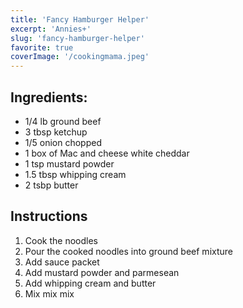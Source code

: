 ```yaml
---
title: 'Fancy Hamburger Helper'
excerpt: 'Annies+'
slug: 'fancy-hamburger-helper'
favorite: true
coverImage: '/cookingmama.jpeg'
---
```


## Ingredients: 
- 1/4 lb ground beef
- 3 tbsp ketchup
- 1/5 onion chopped
- 1 box of Mac and cheese white cheddar
- 1 tsp mustard powder
- 1.5 tbsp whipping cream
- 2 tsbp butter

## Instructions 
1. Cook the noodles
2. Pour the cooked noodles into ground beef mixture
3. Add sauce packet
4. Add mustard powder and parmesean
5. Add  whipping cream and butter
6. Mix mix mix
